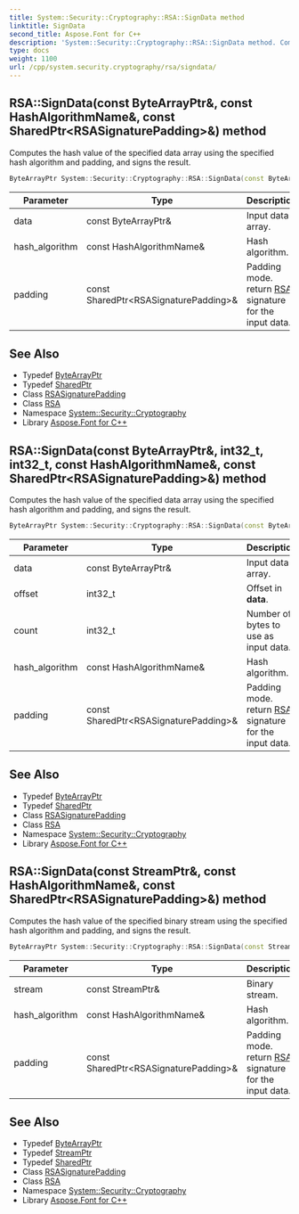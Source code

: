 ```yaml
---
title: System::Security::Cryptography::RSA::SignData method
linktitle: SignData
second_title: Aspose.Font for C++
description: 'System::Security::Cryptography::RSA::SignData method. Computes the hash value of the specified data array using the specified hash algorithm and padding, and signs the result in C++.'
type: docs
weight: 1100
url: /cpp/system.security.cryptography/rsa/signdata/
---
```

## RSA::SignData(const ByteArrayPtr\&, const HashAlgorithmName\&, const SharedPtr\<RSASignaturePadding\>\&) method


Computes the hash value of the specified data array using the specified hash algorithm and padding, and signs the result.

```cpp
ByteArrayPtr System::Security::Cryptography::RSA::SignData(const ByteArrayPtr &data, const HashAlgorithmName &hash_algorithm, const SharedPtr<RSASignaturePadding> &padding)
```


| Parameter | Type | Description |
| --- | --- | --- |
| data | const ByteArrayPtr\& | Input data array. |
| hash_algorithm | const HashAlgorithmName\& | Hash algorithm. |
| padding | const SharedPtr\<RSASignaturePadding\>\& | Padding mode. return [RSA](../) signature for the input data. |

## See Also

* Typedef [ByteArrayPtr](../../../system/bytearrayptr/)
* Typedef [SharedPtr](../../../system/sharedptr/)
* Class [RSASignaturePadding](../../rsasignaturepadding/)
* Class [RSA](../)
* Namespace [System::Security::Cryptography](../../)
* Library [Aspose.Font for C++](../../../)
## RSA::SignData(const ByteArrayPtr\&, int32_t, int32_t, const HashAlgorithmName\&, const SharedPtr\<RSASignaturePadding\>\&) method


Computes the hash value of the specified data array using the specified hash algorithm and padding, and signs the result.

```cpp
ByteArrayPtr System::Security::Cryptography::RSA::SignData(const ByteArrayPtr &data, int32_t offset, int32_t count, const HashAlgorithmName &hash_algorithm, const SharedPtr<RSASignaturePadding> &padding)
```


| Parameter | Type | Description |
| --- | --- | --- |
| data | const ByteArrayPtr\& | Input data array. |
| offset | int32_t | Offset in **data**. |
| count | int32_t | Number of bytes to use as input data. |
| hash_algorithm | const HashAlgorithmName\& | Hash algorithm. |
| padding | const SharedPtr\<RSASignaturePadding\>\& | Padding mode. return [RSA](../) signature for the input data. |

## See Also

* Typedef [ByteArrayPtr](../../../system/bytearrayptr/)
* Typedef [SharedPtr](../../../system/sharedptr/)
* Class [RSASignaturePadding](../../rsasignaturepadding/)
* Class [RSA](../)
* Namespace [System::Security::Cryptography](../../)
* Library [Aspose.Font for C++](../../../)
## RSA::SignData(const StreamPtr\&, const HashAlgorithmName\&, const SharedPtr\<RSASignaturePadding\>\&) method


Computes the hash value of the specified binary stream using the specified hash algorithm and padding, and signs the result.

```cpp
ByteArrayPtr System::Security::Cryptography::RSA::SignData(const StreamPtr &stream, const HashAlgorithmName &hash_algorithm, const SharedPtr<RSASignaturePadding> &padding)
```


| Parameter | Type | Description |
| --- | --- | --- |
| stream | const StreamPtr\& | Binary stream. |
| hash_algorithm | const HashAlgorithmName\& | Hash algorithm. |
| padding | const SharedPtr\<RSASignaturePadding\>\& | Padding mode. return [RSA](../) signature for the input data. |

## See Also

* Typedef [ByteArrayPtr](../../../system/bytearrayptr/)
* Typedef [StreamPtr](../../../system/streamptr/)
* Typedef [SharedPtr](../../../system/sharedptr/)
* Class [RSASignaturePadding](../../rsasignaturepadding/)
* Class [RSA](../)
* Namespace [System::Security::Cryptography](../../)
* Library [Aspose.Font for C++](../../../)
